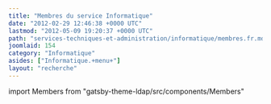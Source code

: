 ```yaml
---
title: "Membres du service Informatique"
date: "2012-02-29 12:46:38 +0000 UTC"
lastmod: "2012-05-09 19:20:37 +0000 UTC"
path: "services-techniques-et-administration/informatique/membres.fr.md"
joomlaid: 154
category: "Informatique"
asides: ["Informatique.+menu+"]
layout: "recherche"
---
```


import Members from "gatsby-theme-ldap/src/components/Members"

<Members group="Informatique" />

